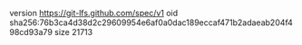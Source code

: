 version https://git-lfs.github.com/spec/v1
oid sha256:76b3ca4d38d2c29609954e6af0a0dac189eccaf471b2adaeab204f498cd93a79
size 21713
